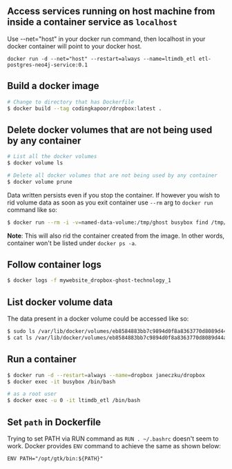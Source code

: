 ## Access services running on host machine from inside a container service as `localhost`
Use --net="host" in your docker run command, then localhost in your docker container will point to your docker host.
```
docker run -d --net="host" --restart=always --name=ltimdb_etl etl-postgres-neo4j-service:0.1
```

## Build a docker image
```sh
# Change to directory that has Dockerfile
$ docker build --tag codingkapoor/dropbox:latest .
```

## Delete docker volumes that are not being used by any container
```sh
# List all the docker volumes
$ docker volume ls

# Delete all docker volumes that are not being used by any container
$ docker volume prune
```

Data written persists even if you stop the container. If however you wish to rid volume data as soon as you exit container use `--rm` arg to `docker run` command like so:
```sh
$ docker run --rm -i -v=named-data-volume:/tmp/ghost busybox find /tmp/ghost
```

**Note**: This will also rid the container created from the image. In other words, container won't be listed under `docker ps -a`.

## Follow container logs
```sh
$ docker logs -f mywebsite_dropbox-ghost-technology_1
```

## List docker volume data
The data present in a docker volume could be accessed like so:
```sh
$ sudo ls /var/lib/docker/volumes/eb8584883bb7c9894d0f8a8363770d8089d44a78f36720b129250146046a97de/_data
$ cat ls /var/lib/docker/volumes/eb8584883bb7c9894d0f8a8363770d8089d44a78f36720b129250146046a97de/_data/stdout.log 
```

## Run a container

```sh
$ docker run -d --restart=always --name=dropbox janeczku/dropbox
$ docker exec -it busybox /bin/bash

# as a root user
$ docker exec -u 0 -it ltimdb_etl /bin/bash
```

## Set `path` in Dockerfile
Trying to set PATH via RUN command as `RUN . ~/.bashrc` doesn't seem to work. Docker provides `ENV` command to achieve the same as shown below:
```
ENV PATH="/opt/gtk/bin:${PATH}"
```
